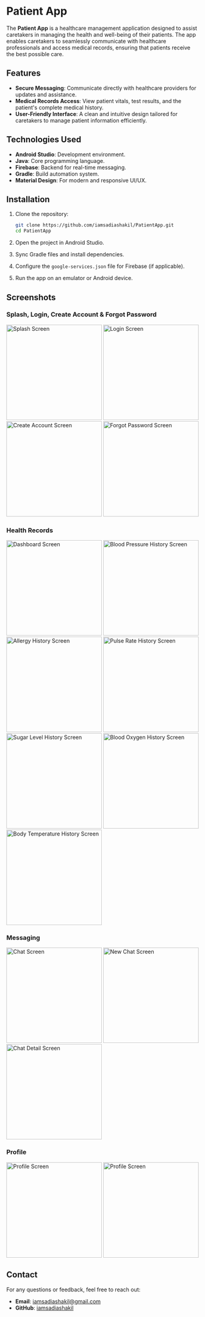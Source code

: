 # Patient App

The **Patient App** is a healthcare management application designed to assist caretakers in managing the health and well-being of their patients. The app enables caretakers to seamlessly communicate with healthcare professionals and access medical records, ensuring that patients receive the best possible care.

## Features

- **Secure Messaging**: Communicate directly with healthcare providers for updates and assistance.
- **Medical Records Access**: View patient vitals, test results, and the patient's complete medical history.
- **User-Friendly Interface**: A clean and intuitive design tailored for caretakers to manage patient information efficiently.

## Technologies Used

- **Android Studio**: Development environment.
- **Java**: Core programming language.
- **Firebase**: Backend for real-time messaging.
- **Gradle**: Build automation system.
- **Material Design**: For modern and responsive UI/UX.

## Installation

1. Clone the repository:
   ```bash
   git clone https://github.com/iamsadiashakil/PatientApp.git
   cd PatientApp
   ```

2. Open the project in Android Studio.

3. Sync Gradle files and install dependencies.

4. Configure the `google-services.json` file for Firebase (if applicable).

5. Run the app on an emulator or Android device.

## Screenshots

### Splash, Login, Create Account & Forgot Password
<img src="https://github.com/user-attachments/assets/b4dcaa8b-ef67-4d0e-932e-a63adc45ae1b" alt="Splash Screen" width="250"/>
<img src="https://github.com/user-attachments/assets/93a1bde7-d97e-4697-88d3-48ee6b4886c3" alt="Login Screen" width="250"/>
<img src="https://github.com/user-attachments/assets/c6990676-dcc9-4368-a2ad-d59b87ff4977" alt="Create Account Screen" width="250"/>
<img src="https://github.com/user-attachments/assets/54a5e328-e675-4afa-8d12-88fb8829530a" alt="Forgot Password Screen" width="250"/>

### Health Records
<img src="https://github.com/user-attachments/assets/e355fe55-c78b-4668-9c37-f46109237f99" alt="Dashboard Screen" width="250"/>
<img src="https://github.com/user-attachments/assets/067a6bdf-e047-480f-9865-f1b27d54d2c7" alt="Blood Pressure History Screen" width="250"/>
<img src="https://github.com/user-attachments/assets/4ee869b1-b94c-44a5-8134-363cdbb6f106" alt="Allergy History Screen" width="250"/>
<img src="https://github.com/user-attachments/assets/17cf75e8-b9f1-4e2e-9889-2f54b81e606e" alt="Pulse Rate History Screen" width="250"/>
<img src="https://github.com/user-attachments/assets/cb99d1bd-9738-4346-b4d6-8c9376a863fc" alt="Sugar Level History Screen" width="250"/>
<img src="https://github.com/user-attachments/assets/7df26a17-187b-4e7f-a435-4fc262c6d670" alt="Blood Oxygen History Screen" width="250"/>
<img src="https://github.com/user-attachments/assets/f397ed8d-8b17-484a-99d4-f83a9ff0d489" alt="Body Temperature History Screen" width="250"/>

### Messaging
<img src="https://github.com/user-attachments/assets/d985732a-f51c-4fed-bd77-27f67244ec1c" alt="Chat Screen" width="250"/>
<img src="https://github.com/user-attachments/assets/139eefbe-dde5-40fe-9ff6-d18d7217997e" alt="New Chat Screen" width="250"/>
<img src="https://github.com/user-attachments/assets/7a0ecede-ec90-4438-bcd1-93a9b476c731" alt="Chat Detail Screen" width="250"/>

### Profile
<img src="https://github.com/user-attachments/assets/1c2c5431-d540-4875-b821-2ab57f70431b" alt="Profile Screen" width="250"/>
<img src="https://github.com/user-attachments/assets/405a8e93-e2a6-4490-828d-67693a7cc2ff" alt="Profile Screen" width="250"/>

## Contact

For any questions or feedback, feel free to reach out:

- **Email**: [iamsadiashakil@gmail.com](mailto:iamsadiashakil@gmail.com)
- **GitHub**: [iamsadiashakil](https://github.com/iamsadiashakil)
